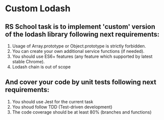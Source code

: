# Custom Lodash
## RS School task is to implement 'custom' version of the lodash library following next requirements:

1. Usage of Array.prototype or Object.prototype is strictly forbidden.
2. You can create your own additional service functions (if needed).
3. You should use ES6+ features (any feature which supported by latest stable Chrome).
4. Lodash chain is out of scope

## And cover your code by unit tests following next requirements:
1. You should use Jest for the current task
2. You shoud follow TDD (Test-driven development)
3. The code coverage should be at least 80% (branches and functions)
